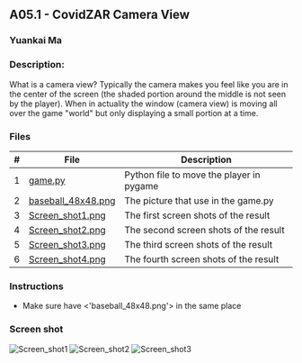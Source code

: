 ## A05.1 - CovidZAR Camera View
### Yuankai Ma
### Description:

What is a camera view?
Typically the camera makes you feel like you are in the center of the screen (the shaded portion around the middle is not seen by the player).
When in actuality the window (camera view) is moving all over the game "world" but only displaying a small portion at a time.

### Files

|   #   | File            | Description                                        |
| :---: | --------------- | -------------------------------------------------- |
| 1 | <a href="https://github.com/Kyrie-Ma/4443-2D-PyGame-Ma/blob/master/Assignments/P01.2/game.py" > game.py | Python file to move the player in pygame |
|2|<a href="https://github.com/Kyrie-Ma/4443-2D-PyGame-Ma/blob/master/Assignments/A05.1/baseball_48x48.png" > baseball_48x48.png|The picture that use in the game.py|
| 3 | <a href="https://github.com/Kyrie-Ma/4443-2D-PyGame-Ma/blob/master/Assignments/P01.2/screen_shot1.png" > Screen_shot1.png|The first screen shots of the result|
| 4 |<a href="https://github.com/Kyrie-Ma/4443-2D-PyGame-Ma/blob/master/Assignments/P01.2/screen_shot2.png" > Screen_shot2.png|The second screen shots of the result|
| 5 | <a href="https://github.com/Kyrie-Ma/4443-2D-PyGame-Ma/blob/master/Assignments/P01.2/screen_shot3.png" > Screen_shot3.png|The third screen shots of the result|
| 6 | <a href="https://github.com/Kyrie-Ma/4443-2D-PyGame-Ma/blob/master/Assignments/P01.2/screen_shot4.png" > Screen_shot4.png|The fourth screen shots of the result|  

### Instructions

- Make sure have <'baseball_48x48.png'> in the same place

### Screen shot
![Screen_shot1](https://user-images.githubusercontent.com/60235679/87682122-165bb080-c745-11ea-8cdf-bbf18f58dbe1.png)
![Screen_shot2](https://user-images.githubusercontent.com/60235679/87682268-4440f500-c745-11ea-921a-9b0fc16ba448.png)
![Screen_shot3](https://user-images.githubusercontent.com/60235679/87682381-6175c380-c745-11ea-92dc-8a2053d126e2.png)
